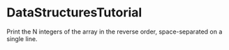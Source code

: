 # DataStructuresTutorial

Print the N integers of the array in the reverse order, space-separated on a single line.
